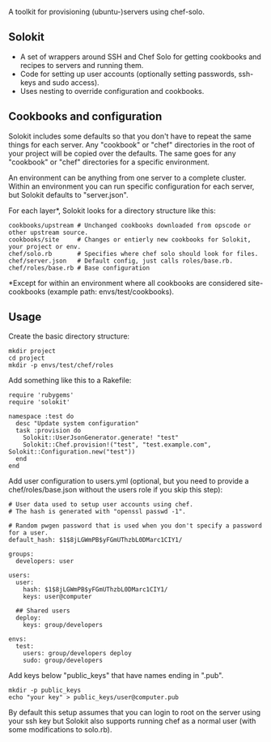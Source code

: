 A toolkit for provisioning (ubuntu-)servers using chef-solo.

Solokit
---

* A set of wrappers around SSH and Chef Solo for getting cookbooks and recipes to servers and running them.
* Code for setting up user accounts (optionally setting passwords, ssh-keys and sudo access).
* Uses nesting to override configuration and cookbooks.

Cookbooks and configuration
---

Solokit includes some defaults so that you don't have to repeat the same things for each server. Any "cookbook" or "chef" directories in the root of your project will be copied over the defaults. The same goes for any "cookbook" or "chef" directories for a specific environment.

An environment can be anything from one server to a complete cluster. Within an environment you can run specific configuration for each server, but Solokit defaults to "server.json".

For each layer*, Solokit looks for a directory structure like this:

    cookbooks/upstream # Unchanged cookbooks downloaded from opscode or other upstream source.
    cookbooks/site     # Changes or entierly new cookbooks for Solokit, your project or env.
    chef/solo.rb       # Specifies where chef solo should look for files.
    chef/server.json   # Default config, just calls roles/base.rb.
    chef/roles/base.rb # Base configuration

*Except for within an environment where all cookbooks are considered site-cookbooks (example path: envs/test/cookbooks).

Usage
---

Create the basic directory structure:

    mkdir project
    cd project
    mkdir -p envs/test/chef/roles
    

Add something like this to a Rakefile:

    require 'rubygems'
    require 'solokit'
    
    namespace :test do
      desc "Update system configuration"
      task :provision do
        Solokit::UserJsonGenerator.generate! "test"
        Solokit::Chef.provision!("test", "test.example.com", Solokit::Configuration.new("test"))
      end
    end

Add user configuration to users.yml (optional, but you need to provide a chef/roles/base.json without the users role if you skip this step):

    # User data used to setup user accounts using chef.
    # The hash is generated with "openssl passwd -1".
    
    # Random pwgen password that is used when you don't specify a password for a user.
    default_hash: $1$8jLGWmPB$yFGmUThzbL0DMarc1CIY1/
    
    groups:
      developers: user
    
    users:
      user:
        hash: $1$8jLGWmPB$yFGmUThzbL0DMarc1CIY1/
        keys: user@computer
    
      ## Shared users
      deploy:
        keys: group/developers 
     
    envs:
      test:
        users: group/developers deploy
        sudo: group/developers

Add keys below "public_keys" that have names ending in ".pub".

    mkdir -p public_keys
    echo "your key" > public_keys/user@computer.pub
    
By default this setup assumes that you can login to root on the server using your ssh key but Solokit also supports running chef as a normal user (with some modifications to solo.rb).

